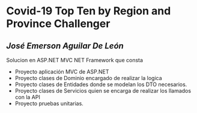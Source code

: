 # Covid-19 Top Ten by Region and Province Challenger
## _José Emerson Aguilar De León_

Solucion en ASP.NET MVC NET Framework que consta
- Proyecto aplicación MVC de ASP.NET 
- Proyecto clases de Dominio encargado de realizar la logica
- Proyecto clases de Entidades donde se modelan los DTO necesarios.
- Proyecto clases de Servicios quien se encarga de realizar los llamados con la API 
- Proyecto pruebas unitarias.
 
